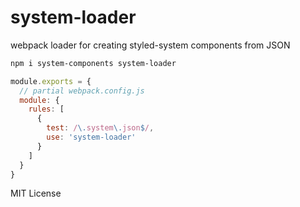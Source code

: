 
# system-loader

webpack loader for creating styled-system components from JSON

```sh
npm i system-components system-loader
```

```js
module.exports = {
  // partial webpack.config.js
  module: {
    rules: [
      {
        test: /\.system\.json$/,
        use: 'system-loader'
      }
    ]
  }
}
```

MIT License
